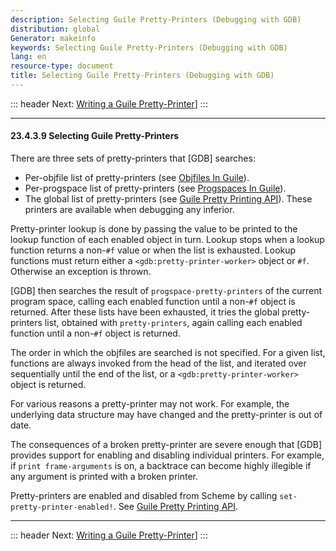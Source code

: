 ```yaml
---
description: Selecting Guile Pretty-Printers (Debugging with GDB)
distribution: global
Generator: makeinfo
keywords: Selecting Guile Pretty-Printers (Debugging with GDB)
lang: en
resource-type: document
title: Selecting Guile Pretty-Printers (Debugging with GDB)
---
```

::: header
Next: [Writing a Guile Pretty-Printer](Writing-a-Guile-Pretty_002dPrinter.html#Writing-a-Guile-Pretty_002dPrinter)]
:::

---

#### 23.4.3.9 Selecting Guile Pretty-Printers

There are three sets of pretty-printers that [GDB] searches:

- Per-objfile list of pretty-printers (see [Objfiles In Guile](Objfiles-In-Guile.html#Objfiles-In-Guile)).
- Per-progspace list of pretty-printers (see [Progspaces In Guile](Progspaces-In-Guile.html#Progspaces-In-Guile)).
- The global list of pretty-printers (see [Guile Pretty Printing API](Guile-Pretty-Printing-API.html#Guile-Pretty-Printing-API)). These printers are available when debugging any inferior.

Pretty-printer lookup is done by passing the value to be printed to the lookup function of each enabled object in turn. Lookup stops when a lookup function returns a non-`#f` value or when the list is exhausted. Lookup functions must return either a `<gdb:pretty-printer-worker>` object or `#f`. Otherwise an exception is thrown.

[GDB] then searches the result of `progspace-pretty-printers` of the current program space, calling each enabled function until a non-`#f` object is returned. After these lists have been exhausted, it tries the global pretty-printers list, obtained with `pretty-printers`, again calling each enabled function until a non-`#f` object is returned.

The order in which the objfiles are searched is not specified. For a given list, functions are always invoked from the head of the list, and iterated over sequentially until the end of the list, or a `<gdb:pretty-printer-worker>` object is returned.

For various reasons a pretty-printer may not work. For example, the underlying data structure may have changed and the pretty-printer is out of date.

The consequences of a broken pretty-printer are severe enough that [GDB] provides support for enabling and disabling individual printers. For example, if `print frame-arguments` is on, a backtrace can become highly illegible if any argument is printed with a broken printer.

Pretty-printers are enabled and disabled from Scheme by calling `set-pretty-printer-enabled!`. See [Guile Pretty Printing API](Guile-Pretty-Printing-API.html#Guile-Pretty-Printing-API).

---

::: header
Next: [Writing a Guile Pretty-Printer](Writing-a-Guile-Pretty_002dPrinter.html#Writing-a-Guile-Pretty_002dPrinter)]
:::
